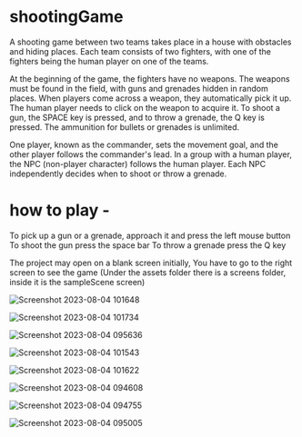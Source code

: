 # shootingGame
A shooting game between two teams takes place in a house with obstacles and hiding places. Each team consists of two fighters, with one of the fighters being the human player on one of the teams.

At the beginning of the game, the fighters have no weapons. The weapons must be found in the field, with guns and grenades hidden in random places. When players come across a weapon, they automatically pick it up. The human player needs to click on the weapon to acquire it. To shoot a gun, the SPACE key is pressed, and to throw a grenade, the Q key is pressed. The ammunition for bullets or grenades is unlimited.

One player, known as the commander, sets the movement goal, and the other player follows the commander's lead. In a group with a human player, the NPC (non-player character) follows the human player. Each NPC independently decides when to shoot or throw a grenade.

# how to play -
To pick up a gun or a grenade, approach it and press the left mouse button
To shoot the gun press the space bar
To throw a grenade press the Q key

The project may open on a blank screen initially, You have to go to the right screen to see the game (Under the assets folder there is a screens folder, inside it is the sampleScene screen)

![Screenshot 2023-08-04 101648](https://github.com/noykorleker/shootingGame/assets/62388878/88b924fb-2913-49f3-928b-21796ee43cba)

![Screenshot 2023-08-04 101734](https://github.com/noykorleker/shootingGame/assets/62388878/03b42fc5-1259-4a4a-8dfc-a90a33c0fb68)

![Screenshot 2023-08-04 095636](https://github.com/noykorleker/shootingGame/assets/62388878/61f2e7cd-de7b-49d8-9048-ef0dc1f6f156)

![Screenshot 2023-08-04 101543](https://github.com/noykorleker/shootingGame/assets/62388878/7c06a6e9-4c56-4aaa-b0ac-d76444d5c8c8)

![Screenshot 2023-08-04 101622](https://github.com/noykorleker/shootingGame/assets/62388878/b19eb012-4a1d-48c5-a514-d9b92983c36c)


![Screenshot 2023-08-04 094608](https://github.com/noykorleker/shootingGame/assets/62388878/11256a82-4ca5-4d22-9811-152d4167cb82)

![Screenshot 2023-08-04 094755](https://github.com/noykorleker/shootingGame/assets/62388878/6f55bc8e-0178-49d9-a8d3-c4044526d6f7)

![Screenshot 2023-08-04 095005](https://github.com/noykorleker/shootingGame/assets/62388878/d399e8c3-fa1a-4be4-9807-65e966482e8c)



